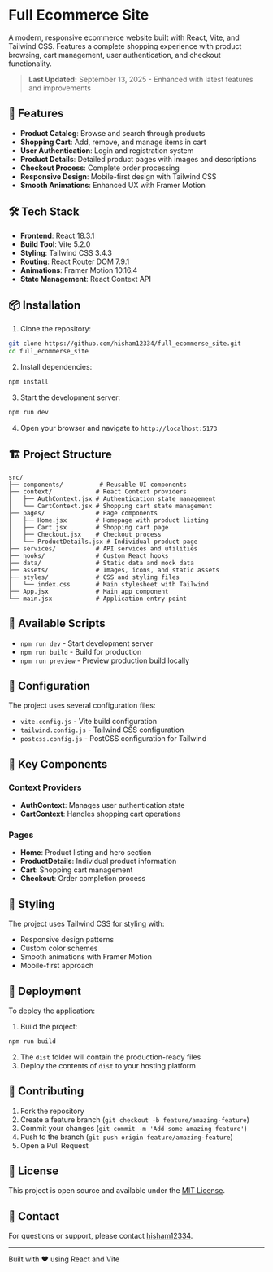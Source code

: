 # Full Ecommerce Site

A modern, responsive ecommerce website built with React, Vite, and Tailwind CSS. Features a complete shopping experience with product browsing, cart management, user authentication, and checkout functionality.

> **Last Updated:** September 13, 2025 - Enhanced with latest features and improvements

## 🚀 Features

- **Product Catalog**: Browse and search through products
- **Shopping Cart**: Add, remove, and manage items in cart
- **User Authentication**: Login and registration system
- **Product Details**: Detailed product pages with images and descriptions
- **Checkout Process**: Complete order processing
- **Responsive Design**: Mobile-first design with Tailwind CSS
- **Smooth Animations**: Enhanced UX with Framer Motion

## 🛠️ Tech Stack

- **Frontend**: React 18.3.1
- **Build Tool**: Vite 5.2.0
- **Styling**: Tailwind CSS 3.4.3
- **Routing**: React Router DOM 7.9.1
- **Animations**: Framer Motion 10.16.4
- **State Management**: React Context API

## 📦 Installation

1. Clone the repository:
```bash
git clone https://github.com/hisham12334/full_ecommerse_site.git
cd full_ecommerse_site
```

2. Install dependencies:
```bash
npm install
```

3. Start the development server:
```bash
npm run dev
```

4. Open your browser and navigate to `http://localhost:5173`

## 🏗️ Project Structure

```
src/
├── components/          # Reusable UI components
├── context/            # React Context providers
│   ├── AuthContext.jsx # Authentication state management
│   └── CartContext.jsx # Shopping cart state management
├── pages/              # Page components
│   ├── Home.jsx        # Homepage with product listing
│   ├── Cart.jsx        # Shopping cart page
│   ├── Checkout.jsx    # Checkout process
│   └── ProductDetails.jsx # Individual product page
├── services/           # API services and utilities
├── hooks/              # Custom React hooks
├── data/               # Static data and mock data
├── assets/             # Images, icons, and static assets
├── styles/             # CSS and styling files
│   └── index.css       # Main stylesheet with Tailwind
├── App.jsx             # Main app component
└── main.jsx            # Application entry point
```

## 🎯 Available Scripts

- `npm run dev` - Start development server
- `npm run build` - Build for production
- `npm run preview` - Preview production build locally

## 🔧 Configuration

The project uses several configuration files:

- `vite.config.js` - Vite build configuration
- `tailwind.config.js` - Tailwind CSS configuration
- `postcss.config.js` - PostCSS configuration for Tailwind

## 🌟 Key Components

### Context Providers
- **AuthContext**: Manages user authentication state
- **CartContext**: Handles shopping cart operations

### Pages
- **Home**: Product listing and hero section
- **ProductDetails**: Individual product information
- **Cart**: Shopping cart management
- **Checkout**: Order completion process

## 🎨 Styling

The project uses Tailwind CSS for styling with:
- Responsive design patterns
- Custom color schemes
- Smooth animations with Framer Motion
- Mobile-first approach

## 🚀 Deployment

To deploy the application:

1. Build the project:
```bash
npm run build
```

2. The `dist` folder will contain the production-ready files
3. Deploy the contents of `dist` to your hosting platform

## 🤝 Contributing

1. Fork the repository
2. Create a feature branch (`git checkout -b feature/amazing-feature`)
3. Commit your changes (`git commit -m 'Add some amazing feature'`)
4. Push to the branch (`git push origin feature/amazing-feature`)
5. Open a Pull Request

## 📝 License

This project is open source and available under the [MIT License](LICENSE).

## 📧 Contact

For questions or support, please contact [hisham12334](https://github.com/hisham12334).

---

Built with ❤️ using React and Vite